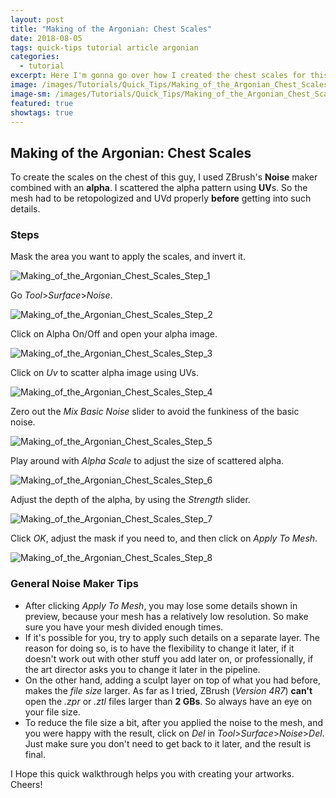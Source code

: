 ```yaml
---
layout: post
title: "Making of the Argonian: Chest Scales"
date: 2018-08-05
tags: quick-tips tutorial article argonian
categories:
  - tutorial
excerpt: Here I'm gonna go over how I created the chest scales for this character in ZBrush.
image: /images/Tutorials/Quick_Tips/Making_of_the_Argonian_Chest_Scales/Making_of_the_Argonian_Chest_Scales_Header.jpg
image-sm: /images/Tutorials/Quick_Tips/Making_of_the_Argonian_Chest_Scales/Making_of_the_Argonian_Chest_Scales_Header.jpg
featured: true
showtags: true
---
```

## Making of the Argonian: Chest Scales

To create the scales on the chest of this guy, I used ZBrush's **Noise** maker combined with an **alpha**. I scattered the alpha pattern using **UV**s. So the mesh had to be retopologized and UVd properly **before** getting into such details.


### Steps

Mask the area you want to apply the scales, and invert it.

<img src="/images/Tutorials/Quick_Tips/Making_of_the_Argonian_Chest_Scales/Making_of_the_Argonian_Chest_Scales_Step_1.jpg" alt="Making_of_the_Argonian_Chest_Scales_Step_1" style="max-width:100%;height:auto">

Go *Tool*>*Surface*>*Noise*.

<img src="/images/Tutorials/Quick_Tips/Making_of_the_Argonian_Chest_Scales/Making_of_the_Argonian_Chest_Scales_Step_2.jpg" alt="Making_of_the_Argonian_Chest_Scales_Step_2" style="max-width:100%;height:auto">

Click on Alpha On/Off and open your alpha image.

<img src="/images/Tutorials/Quick_Tips/Making_of_the_Argonian_Chest_Scales/Making_of_the_Argonian_Chest_Scales_Step_3.jpg" alt="Making_of_the_Argonian_Chest_Scales_Step_3" style="max-width:100%;height:auto">

Click on *Uv* to scatter alpha image using UVs.

<img src="/images/Tutorials/Quick_Tips/Making_of_the_Argonian_Chest_Scales/Making_of_the_Argonian_Chest_Scales_Step_4.jpg" alt="Making_of_the_Argonian_Chest_Scales_Step_4" style="max-width:100%;height:auto">

Zero out the *Mix Basic Noise* slider to avoid the funkiness of the basic noise.

<img src="/images/Tutorials/Quick_Tips/Making_of_the_Argonian_Chest_Scales/Making_of_the_Argonian_Chest_Scales_Step_5.jpg" alt="Making_of_the_Argonian_Chest_Scales_Step_5" style="max-width:100%;height:auto">

Play around with *Alpha Scale* to adjust the size of scattered alpha.

<img src="/images/Tutorials/Quick_Tips/Making_of_the_Argonian_Chest_Scales/Making_of_the_Argonian_Chest_Scales_Step_6.jpg" alt="Making_of_the_Argonian_Chest_Scales_Step_6" style="max-width:100%;height:auto">

Adjust the depth of the alpha, by using the *Strength* slider.

<img src="/images/Tutorials/Quick_Tips/Making_of_the_Argonian_Chest_Scales/Making_of_the_Argonian_Chest_Scales_Step_7.jpg" alt="Making_of_the_Argonian_Chest_Scales_Step_7" style="max-width:100%;height:auto">

Click *OK*, adjust the mask if you need to, and then click on *Apply To Mesh*.


<img src="/images/Tutorials/Quick_Tips/Making_of_the_Argonian_Chest_Scales/Making_of_the_Argonian_Chest_Scales_Step_8.jpg" alt="Making_of_the_Argonian_Chest_Scales_Step_8" style="max-width:100%;height:auto">

### General Noise Maker Tips

- After clicking *Apply To Mesh*, you may lose some details shown in preview, because your mesh has a relatively low resolution. So make sure you have your mesh divided enough times.
- If it's possible for you, try to apply such details on a separate layer. The reason for doing so, is to have the flexibility to change it later, if it doesn't work out with other stuff you add later on, or professionally, if the art director asks you to change it later in the pipeline.
- On the other hand, adding a sculpt layer on top of what you had before, makes the *file size* larger. As far as I tried, ZBrush (*Version 4R7*) **can't** open the *.zpr* or *.ztl* files larger than **2 GBs**. So always have an eye on your file size.
- To reduce the file size a bit, after you applied the noise to the mesh, and you were happy with the result, click on *Del* in *Tool*>*Surface*>*Noise*>*Del*. Just make sure you don't need to get back to it later, and the result is final.


I Hope this quick walkthrough helps you with creating your artworks.
Cheers!